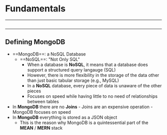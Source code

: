 # Fundamentals
---
```toc
```
---

## Defining MongoDB
- ==MongoDB==: a NoSQL Database
	- ==NoSQL==: "Not Only SQL"
		- When a database is **NoSQL**, it means that a database does support a structured query langauge (SQL)
		- However, there is more flexibility in the storage of the data other than just basic tabular storage (e.g., MySQL)
		- In a **NoSQL** database, every piece of data is unaware of the other pieces
		- Focuses on speed while having little to no need of relationships between tables
- In **MongoDB** there are no **Joins**
		- Joins are an expensive operation
		- MongoDB focuses on speed
- In **MongoDB** everything is stored as a JSON object
	- This is the reason why MongoDB is a quintessential part of the **MEAN** / **MERN** stack